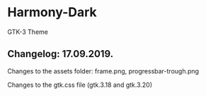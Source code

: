 # Harmony-Dark
GTK-3 Theme

Changelog: 17.09.2019.
----------------------

Changes to the assets folder: frame.png, progressbar-trough.png

Changes to the gtk.css file (gtk.3.18 and gtk.3.20)
